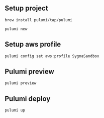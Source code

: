 ## Setup project
`brew install pulumi/tap/pulumi`

`pulumi new`

## Setup aws profile

`pulumi config set aws:profile SygnaSandbox`

## Pulumi preview

`pulumi preview`

## Pulumi deploy

`pulumi up`
